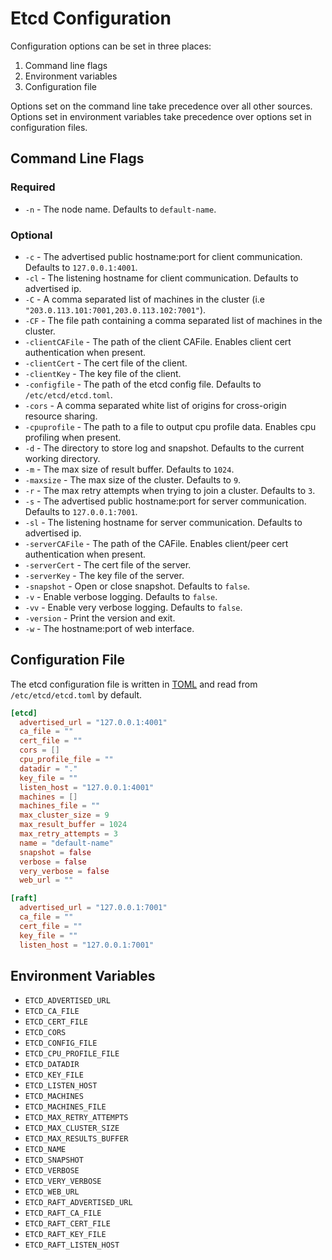 # Etcd Configuration

Configuration options can be set in three places:

 1. Command line flags
 2. Environment variables
 3. Configuration file

Options set on the command line take precedence over all other sources.
Options set in environment variables take precedence over options set in
configuration files.

## Command Line Flags

### Required

* `-n` - The node name. Defaults to `default-name`.

### Optional

* `-c` - The advertised public hostname:port for client communication. Defaults to `127.0.0.1:4001`.
* `-cl` - The listening hostname for client communication. Defaults to advertised ip.
* `-C` - A comma separated list of machines in the cluster (i.e `"203.0.113.101:7001,203.0.113.102:7001"`).
* `-CF` - The file path containing a comma separated list of machines in the cluster.
* `-clientCAFile` - The path of the client CAFile. Enables client cert authentication when present.
* `-clientCert` - The cert file of the client.
* `-clientKey` - The key file of the client.
* `-configfile` - The path of the etcd config file. Defaults to `/etc/etcd/etcd.toml`.
* `-cors` - A comma separated white list of origins for cross-origin resource sharing.
* `-cpuprofile` - The path to a file to output cpu profile data. Enables cpu profiling when present.
* `-d` - The directory to store log and snapshot. Defaults to the current working directory.
* `-m` - The max size of result buffer. Defaults to `1024`.
* `-maxsize` - The max size of the cluster. Defaults to `9`.
* `-r` - The max retry attempts when trying to join a cluster. Defaults to `3`.
* `-s` - The advertised public hostname:port for server communication. Defaults to `127.0.0.1:7001`.
* `-sl` - The listening hostname for server communication. Defaults to advertised ip.
* `-serverCAFile` - The path of the CAFile. Enables client/peer cert authentication when present.
* `-serverCert` - The cert file of the server.
* `-serverKey` - The key file of the server.
* `-snapshot` - Open or close snapshot. Defaults to `false`.
* `-v` - Enable verbose logging. Defaults to `false`.
* `-vv` - Enable very verbose logging. Defaults to `false`.
* `-version` - Print the version and exit.
* `-w` - The hostname:port of web interface.

## Configuration File

The etcd configuration file is written in [TOML](https://github.com/mojombo/toml)
and read from `/etc/etcd/etcd.toml` by default.

```TOML
[etcd]
  advertised_url = "127.0.0.1:4001"
  ca_file = ""
  cert_file = ""
  cors = []
  cpu_profile_file = ""
  datadir = "."
  key_file = ""
  listen_host = "127.0.0.1:4001"
  machines = []
  machines_file = ""
  max_cluster_size = 9
  max_result_buffer = 1024
  max_retry_attempts = 3
  name = "default-name"
  snapshot = false
  verbose = false
  very_verbose = false
  web_url = ""

[raft]
  advertised_url = "127.0.0.1:7001"
  ca_file = ""
  cert_file = ""
  key_file = ""
  listen_host = "127.0.0.1:7001"
```

## Environment Variables

 * `ETCD_ADVERTISED_URL`
 * `ETCD_CA_FILE`
 * `ETCD_CERT_FILE`
 * `ETCD_CORS`
 * `ETCD_CONFIG_FILE`
 * `ETCD_CPU_PROFILE_FILE`
 * `ETCD_DATADIR`
 * `ETCD_KEY_FILE`
 * `ETCD_LISTEN_HOST`
 * `ETCD_MACHINES`
 * `ETCD_MACHINES_FILE`
 * `ETCD_MAX_RETRY_ATTEMPTS`
 * `ETCD_MAX_CLUSTER_SIZE`
 * `ETCD_MAX_RESULTS_BUFFER`
 * `ETCD_NAME`
 * `ETCD_SNAPSHOT`
 * `ETCD_VERBOSE`
 * `ETCD_VERY_VERBOSE`
 * `ETCD_WEB_URL`
 * `ETCD_RAFT_ADVERTISED_URL`
 * `ETCD_RAFT_CA_FILE`
 * `ETCD_RAFT_CERT_FILE`
 * `ETCD_RAFT_KEY_FILE`
 * `ETCD_RAFT_LISTEN_HOST`

